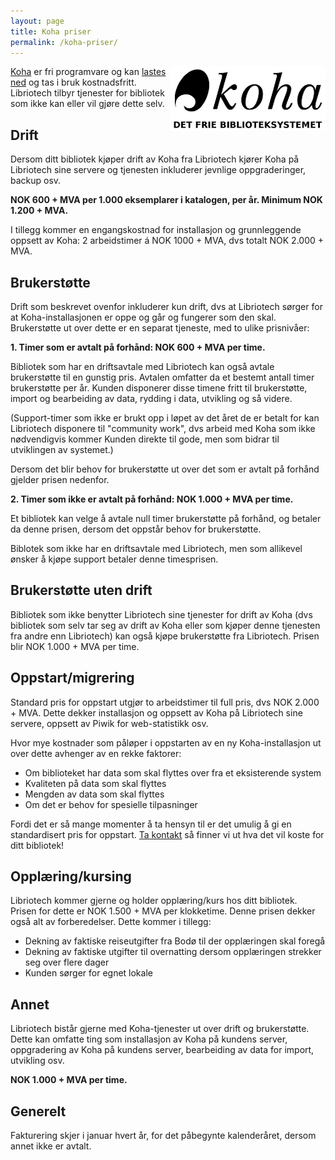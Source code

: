 ```yaml
---
layout: page
title: Koha priser
permalink: /koha-priser/
---
```


<div style="clear: right; float: right;"><a href="/koha"><img src="/images/logo-koha-web.png" height="104" width="248" alt="Koha logo" title="Koha logo"/></a></div>

[Koha](http://koha-community.org/) er fri programvare og kan 
[lastes ned](http://koha-community.org/download-koha/)
og tas i bruk kostnadsfritt. Libriotech tilbyr tjenester for bibliotek som ikke 
kan eller vil gjøre dette selv.

Drift
-----

Dersom ditt bibliotek kjøper drift av Koha fra Libriotech kjører Koha på
Libriotech sine servere og tjenesten inkluderer jevnlige oppgraderinger, backup
osv.

**NOK 600 + MVA per 1.000 eksemplarer i katalogen, per år. Minimum NOK 1.200 + MVA.**

I tillegg kommer en engangskostnad for installasjon og grunnleggende oppsett
av Koha: 2 arbeidstimer á NOK 1000 + MVA, dvs totalt NOK 2.000 + MVA.

Brukerstøtte
------------

Drift som beskrevet ovenfor inkluderer kun drift, dvs at Libriotech sørger 
for at Koha-installasjonen er oppe og går og fungerer som den skal. 
Brukerstøtte ut over dette er en separat tjeneste, med to ulike prisnivåer:

**1. Timer som er avtalt på forhånd: NOK 600 + MVA per time.**

Bibliotek som har en driftsavtale med Libriotech kan også avtale 
brukerstøtte til en gunstig pris. Avtalen omfatter da et bestemt antall timer 
brukerstøtte per år. Kunden disponerer disse timene fritt til brukerstøtte, 
import og bearbeiding av data, rydding i data, utvikling og så videre.

(Support-timer som ikke er brukt opp i løpet av det året de er betalt for 
kan Libriotech disponere til "community work", dvs arbeid med Koha som ikke 
nødvendigvis kommer Kunden direkte til gode, men som bidrar til utviklingen 
av systemet.)

Dersom det blir behov for brukerstøtte ut over det som er avtalt på forhånd 
gjelder prisen nedenfor.

**2. Timer som ikke er avtalt på forhånd: NOK 1.000 + MVA per time.**

Et bibliotek kan velge å avtale null timer brukerstøtte på forhånd, og 
betaler da denne prisen, dersom det oppstår behov for brukerstøtte.

Biblotek som ikke har en driftsavtale med Libriotech, men som allikevel 
ønsker å kjøpe support betaler denne timesprisen.

Brukerstøtte uten drift
-----------------------

Bibliotek som ikke benytter Libriotech sine tjenester for drift av Koha (dvs
bibliotek som selv tar seg av drift av Koha eller som kjøper denne tjenesten
fra andre enn Libriotech) kan også kjøpe brukerstøtte fra Libriotech. Prisen 
blir NOK 1.000 + MVA per time.

Oppstart/migrering
------------------

Standard pris for oppstart utgjør to arbeidstimer til full pris, dvs 
NOK 2.000 + MVA. Dette dekker installasjon og oppsett av Koha på Libriotech 
sine servere, oppsett av Piwik for web-statistikk osv.

Hvor mye kostnader som påløper i oppstarten av en ny Koha-installasjon ut 
over dette avhenger av en rekke faktorer:

* Om biblioteket har data som skal flyttes over fra et eksisterende system
* Kvaliteten på data som skal flyttes
* Mengden av data som skal flyttes
* Om det er behov for spesielle tilpasninger

Fordi det er så mange momenter å ta hensyn til er det umulig å gi en 
standardisert pris for oppstart. <a href="/om/">Ta kontakt</a> så finner vi ut 
hva det vil koste for ditt bibliotek!

Opplæring/kursing
-----------------

Libriotech kommer gjerne og holder opplæring/kurs hos ditt bibliotek. Prisen 
for dette er NOK 1.500 + MVA per klokketime. Denne prisen dekker også alt av
forberedelser. Dette kommer i tillegg:

* Dekning av faktiske reiseutgifter fra Bodø til der opplæringen skal foregå
* Dekning av faktiske utgifter til overnatting dersom opplæringen strekker seg over flere dager
* Kunden sørger for egnet lokale

Annet
-----

Libriotech bistår gjerne med Koha-tjenester ut over drift og brukerstøtte. 
Dette kan omfatte ting som installasjon av Koha på kundens 
server, oppgradering av Koha på kundens server, bearbeiding av data for import, 
utvikling osv.

**NOK 1.000 + MVA per time.**

Generelt
--------

Fakturering skjer i januar hvert år, for det påbegynte kalenderåret, 
dersom annet ikke er avtalt.

